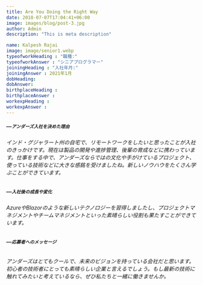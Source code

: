 ```yaml
---
title: Are You Doing the Right Way
date: 2018-07-07T17:04:41+06:00
image: images/blog/post-3.jpg
author: Admin
description: "This is meta description"

name: Kalpesh Rajai
image: image/senior1.webp
typeofworkHeading : "職種:"
typeofworkAnswer : "シニアプログラマー"
joiningHeading : "入社年月:"
joiningAnswer : 2021年1月
dobHeading: 
dobAnswer: 
birthplaceHeading : 
birthplaceAnswer : 
workexpHeading : 
workexpAnswer :  
---
```


##### **`――アンダーズ入社を決めた理由`**

###### インド・グジャラート州の自宅で、リモートワークをしたいと思ったことが入社のきっかけです。現在は製品の開発や進捗管理、後輩の育成などに携わっています。仕事をする中で、アンダーズならではの文化や手がけているプロジェクト、使っている技術などに大きな感銘を受けましたね。新しいノウハウをたくさん学ぶことができています。

##### **`――入社後の成長や変化`**

###### AzureやBlazorのような新しいテクノロジーを習得しましたし、プロジェクトマネジメントやチームマネジメントといった素晴らしい役割も果たすことができています。

###### **`――応募者へのメッセージ`**

###### アンダーズはとてもクールで、未来のビジョンを持っている会社だと思います。初心者の技術者にとっても素晴らしい企業と言えるでしょう。もし最新の技術に触れてみたいと考えているなら、ぜひ私たちと一緒に働きませんか。
&nbsp;
